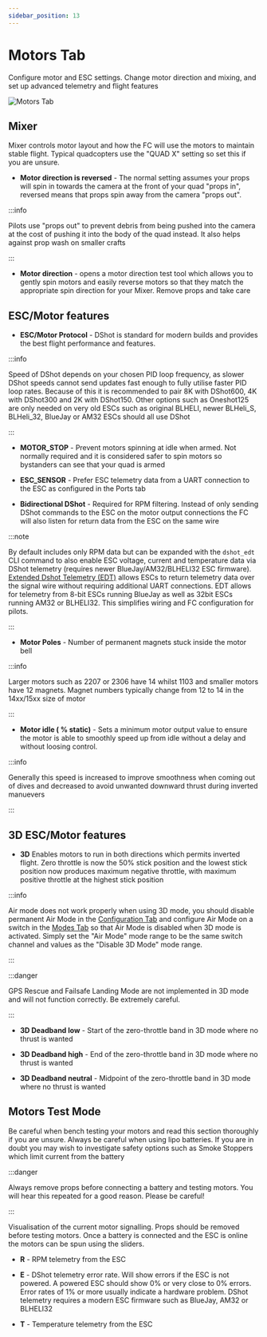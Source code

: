 ```yaml
---
sidebar_position: 13
---
```


# Motors Tab

Configure motor and ESC settings. Change motor direction and mixing, and set up advanced telemetry and flight features

![Motors Tab](/img/betaflight_configurator_motors_tab.png)

## Mixer

Mixer controls motor layout and how the FC will use the motors to maintain stable flight. Typical quadcopters use the
"QUAD X" setting so set this if you are unsure.

- **Motor direction is reversed** - The normal setting
  assumes your props will spin in towards the camera at the front of your quad "props in", reversed means that props
  spin away from the camera "props out".

:::info

Pilots use "props out" to prevent debris from being pushed into the camera at the cost of pushing it
into the body of the quad instead. It also helps against prop wash on smaller crafts

:::

- **Motor direction** - opens a motor direction test tool which allows you to gently spin motors and easily reverse
  motors so that they match the appropriate spin direction for your Mixer. Remove props and take care

## ESC/Motor features

- **ESC/Motor Protocol** - DShot is standard for modern builds and provides the best flight performance and features.

:::info

Speed of DShot depends on your chosen PID loop frequency, as slower DShot speeds cannot send updates fast enough to
fully utilise faster PID loop rates. Because of this it is recommended to pair 8K with DShot600, 4K with DShot300 and
2K with DShot150. Other options such as Oneshot125 are only needed on very old ESCs such as original BLHELI, newer
BLHeli_S, BLHeli_32, BlueJay or AM32 ESCs should all use DShot

:::

- **MOTOR_STOP** - Prevent motors spinning at idle when armed. Not normally required and it is considered safer to spin
  motors so bystanders can see that your quad is armed

- **ESC_SENSOR** - Prefer ESC telemetry data from a UART connection to the ESC as configured in the Ports tab

- **Bidirectional DShot** - Required for RPM filtering. Instead of only sending DShot commands to the ESC on the motor
  output connections the FC will also listen for return data from the ESC on the same wire

:::note

By default includes only RPM
data but can be expanded with the `dshot_edt` CLI command to also enable ESC voltage, current and temperature
data via DShot telemetry (requires newer BlueJay/AM32/BLHELI32 ESC firmware).
[Extended Dshot Telemetry (EDT)](https://github.com/bird-sanctuary/extended-dshot-telemetry) allows ESCs to return
telemetry data over the signal wire without requiring additional UART connections. EDT allows for telemetry from 8-bit
ESCs running BlueJay as well as 32bit ESCs running AM32 or BLHELI32. This simplifies wiring and FC configuration for
pilots.

:::

- **Motor Poles** - Number of permanent magnets stuck inside the motor bell

:::info

Larger motors such as 2207 or 2306 have 14
whilst 1103 and smaller motors have 12 magnets. Magnet numbers typically change from 12 to 14 in the 14xx/15xx size of
motor

:::

- **Motor idle ( % static)** - Sets a minimum motor output value to ensure the motor is able to smoothly speed up from
  idle without a delay and without loosing control.

:::info

Generally this speed is increased to improve smoothness when coming
out of dives and decreased to avoid unwanted downward thrust during inverted manuevers

:::

## 3D ESC/Motor features

- **3D** Enables motors to run in both directions which permits inverted flight. Zero throttle is now the 50% stick
  position and the lowest stick position now produces maximum negative throttle, with maximum positive throttle at the
  highest stick position

:::info

Air mode does not work properly when using 3D mode, you should disable permanent Air Mode in the
[Configuration Tab](docs/wiki/configurator/configuration-tab#other-features) and configure Air
Mode on a switch in the [Modes Tab](docs/wiki/configurator/modes-tab) so that Air Mode is
disabled when 3D mode is activated. Simply set the "Air Mode" mode range to be the same switch channel and values as
the "Disable 3D Mode" mode range.

:::

:::danger

GPS Rescue and Failsafe Landing Mode are not implemented in 3D mode and will not function correctly. Be extremely careful.

:::

- **3D Deadband low** - Start of the zero-throttle band in 3D mode where no thrust is wanted

- **3D Deadband high** - End of the zero-throttle band in 3D mode where no thrust is wanted

- **3D Deadband neutral** - Midpoint of the zero-throttle band in 3D mode where no thrust is wanted

## Motors Test Mode

Be careful when bench testing your motors and read this section thoroughly if you are unsure. Always be careful when
using lipo batteries. If you are in doubt you may wish to investigate safety options such as Smoke Stoppers which limit
current from the battery

:::danger

Always remove props before connecting a battery and testing motors. You will hear this repeated for a good reason.
Please be careful!

:::

Visualisation of the current motor signalling. Props should be removed before testing motors. Once a battery is
connected and the ESC is online the motors can be spun using the sliders.

- **R** - RPM telemetry from the ESC

- **E** - DShot telemetry error rate. Will show errors if the ESC is not powered. A powered ESC should show 0% or very
  close to 0% errors. Error rates of 1% or more usually indicate a hardware problem. DShot telemetry requires a modern
  ESC firmware such as BlueJay, AM32 or BLHELI32

- **T** - Temperature telemetry from the ESC
